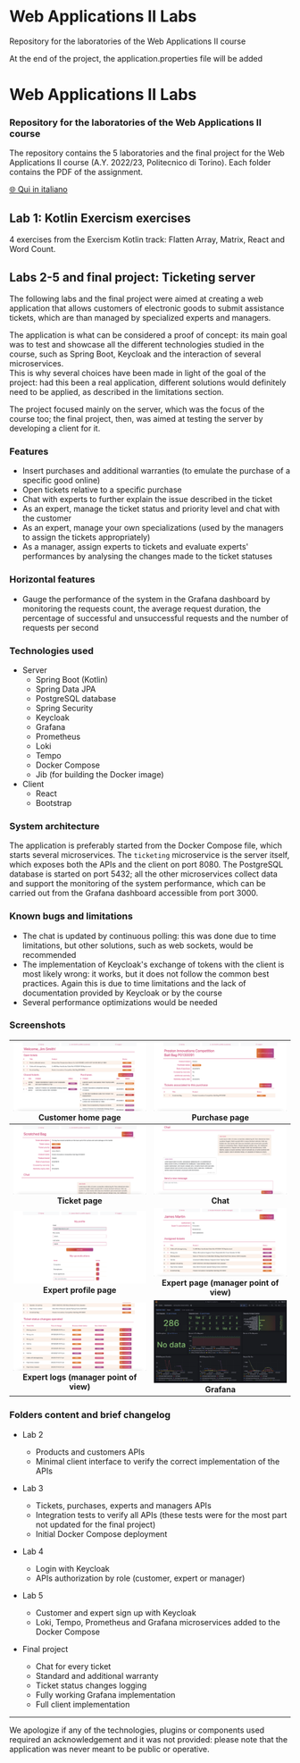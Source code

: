 # Web Applications II Labs
Repository for the laboratories of the Web Applications II course

At the end of the project, the application.properties file will be added


# Web Applications II Labs
### Repository for the laboratories of the Web Applications II course
The repository contains the 5 laboratories and the final project for the Web Applications II course (A.Y. 2022/23, Politecnico di Torino). Each folder contains the PDF of the assignment.

[🌐 Qui in italiano](README_it.md)

## Lab 1: Kotlin Exercism exercises
4 exercises from the Exercism Kotlin track: Flatten Array, Matrix, React and Word Count.

## Labs 2-5 and final project: Ticketing server
The following labs and the final project were aimed at creating a web application that allows customers of electronic goods to
submit assistance tickets, which are than managed by specialized experts and managers.

The application is what can be considered a proof of concept: its main goal was to test and showcase all the different technologies studied in the course, such as Spring Boot, Keycloak and the interaction of several microservices.  
This is why several choices have been made in light of the goal of the project: had this been a real application, different solutions would definitely need to be applied, as described in the limitations section.

The project focused mainly on the server, which was the focus of the course too; the final project, then, was aimed at testing the server by developing a client for it.

### Features
- Insert purchases and additional warranties (to emulate the purchase of a specific good online)
- Open tickets relative to a specific purchase
- Chat with experts to further explain the issue described in the ticket
- As an expert, manage the ticket status and priority level and chat with the customer
- As an expert, manage your own specializations (used by the managers to assign the tickets appropriately)
- As a manager, assign experts to tickets and evaluate experts' performances by analysing the changes made to the ticket statuses

### Horizontal features
- Gauge the performance of the system in the Grafana dashboard by monitoring the requests count, the average request duration, the percentage of successful and unsuccessful requests and the number of requests per second

### Technologies used
- Server
	- Spring Boot (Kotlin)
	- Spring Data JPA
	- PostgreSQL database
	- Spring Security
	- Keycloak
	- Grafana
	- Prometheus
	- Loki
	- Tempo
	- Docker Compose
	- Jib (for building the Docker image)
- Client
	- React
	- Bootstrap

### System architecture
The application is preferably started from the Docker Compose file, which starts several microservices. The `ticketing` microservice is the server itself, which exposes both the APIs and the client on port 8080. The PostgreSQL database is started on port 5432; all the other microservices collect data and support the monitoring of the system performance, which can be carried out from the Grafana dashboard accessible from port 3000.

### Known bugs and limitations
- The chat is updated by continuous polling: this was done due to time limitations, but other solutions, such as web sockets, would be recommended
- The implementation of Keycloak's exchange of tokens with the client is most likely wrong: it works, but it does not follow the common best practices. Again this is due to time limitations and the lack of documentation provided by Keycloak or by the course
- Several performance optimizations would be needed

### Screenshots
| ![Customer home page](images/Customer%20home%20page.png) Customer home page | ![Purchase page](images/Purchase%20page.png) Purchase page |
| :-------------: | :-------------: |
| ![Ticket page](images/Ticket%20page.png) **Ticket page** | ![Chat](images/Chat.png) **Chat** |
| ![Expert profile page](images/Expert%20profile%20page.png) **Expert profile page** | ![Expert page (manager point of view)](images/Expert%20page.png) **Expert page (manager point of view)** |
| ![Expert logs (manager point of view)](images/Expert%20logs.png) **Expert logs (manager point of view)** | ![Grafana](images/Grafana.png) **Grafana** |

### Folders content and brief changelog
- Lab 2
	- Products and customers APIs
	- Minimal client interface to verify the correct implementation of the APIs

- Lab 3 
	- Tickets, purchases, experts and managers APIs
	- Integration tests to verify all APIs (these tests were for the most part not updated for the final project)
	- Initial Docker Compose deployment

- Lab 4
	- Login with Keycloak
	- APIs authorization by role (customer, expert or manager)

- Lab 5
	- Customer and expert sign up with Keycloak
	- Loki, Tempo, Prometheus and Grafana microservices added to the Docker Compose

- Final project
	- Chat for every ticket
	- Standard and additional warranty
	- Ticket status changes logging
	- Fully working Grafana implementation
	- Full client implementation

---

We apologize if any of the technologies, plugins or components used required an acknowledgement and it was not provided: please note that the application was never meant to be public or operative.